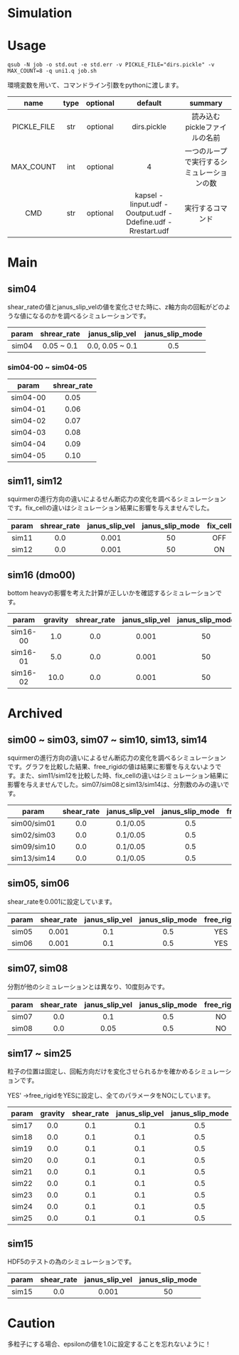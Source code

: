 # Simulation

# Usage
```
qsub -N job -o std.out -e std.err -v PICKLE_FILE="dirs.pickle" -v MAX_COUNT=8 -q uni1.q job.sh
```
環境変数を用いて、コマンドライン引数をpythonに渡します。

|name       |type|optional|default|summary|
|:-:        |:-: |:-:     |:-:    |:-:    |
|PICKLE_FILE|str |optional|dirs.pickle|読み込むpickleファイルの名前|
|MAX_COUNT  |int |optional|4|一つのループで実行するシミュレーションの数|
|CMD        |str |optional|kapsel -Iinput.udf -Ooutput.udf -Ddefine.udf -Rrestart.udf|実行するコマンド|


# Main
## sim04
shear_rateの値とjanus_slip_velの値を変化させた時に、z軸方向の回転がどのような値になるのかを調べるシミュレーションです。

|param      |shrear_rate|janus_slip_vel |janus_slip_mode|
|:-:        |:-:        |:-:            |:-:            |
|sim04      |0.05 ~ 0.1 |0.0, 0.05 ~ 0.1|0.5            |

### sim04-00 ~ sim04-05

|param   |shrear_rate|
|:-:     |:-:        |
|sim04-00|0.05       |
|sim04-01|0.06       |
|sim04-02|0.07       |
|sim04-03|0.08       |
|sim04-04|0.09       |
|sim04-05|0.10       |

## sim11, sim12
squirmerの進行方向の違いによるせん断応力の変化を調べるシミュレーションです。fix_cellの違いはシミュレーション結果に影響を与えませんでした。

|param      |shrear_rate|janus_slip_vel|janus_slip_mode|fix_cell|
|:-:        |:-:        |:-:           |:-:            |:-:     |
|sim11      |0.0        |0.001         |50             |OFF     |
|sim12      |0.0        |0.001         |50             |ON      |

## sim16 (dmo00)
bottom heavyの影響を考えた計算が正しいかを確認するシミュレーションです。

|param   |gravity|shrear_rate|janus_slip_vel|janus_slip_mode|free_rigid|pin|
|:-:     |:-:    |:-:        |:-:           |:-:            |:-:       |:-:|
|sim16-00|1.0    |0.0        |0.001         |50             |NO        |NO |
|sim16-01|5.0    |0.0        |0.001         |50             |NO        |NO |
|sim16-02|10.0   |0.0        |0.001         |50             |NO        |NO |


# Archived
## sim00 ~ sim03, sim07 ~ sim10, sim13, sim14
squirmerの進行方向の違いによるせん断応力の変化を調べるシミュレーションです。グラフを比較した結果、free_rigidの値は結果に影響を与えないようです。また、sim11/sim12を比較した時、fix_cellの違いはシミュレーション結果に影響を与えませんでした。sim07/sim08とsim13/sim14は、分割数のみの違いです。

|param      |shear_rate|janus_slip_vel|janus_slip_mode|free_rigid|fix_cell|pin   |
|:-:        |:-:       |:-:           |:-:            |:-:       |:-:     |:-:   |
|sim00/sim01|0.0       |0.1/0.05      |0.5            |YES       |OFF     |ON    |
|sim02/sim03|0.0       |0.1/0.05      |0.5            |YES       |ON      |ON    |
|sim09/sim10|0.0       |0.1/0.05      |0.5            |NO        |OFF     |ON    |
|sim13/sim14|0.0       |0.1/0.05      |0.5            |NO        |ON      |ON    |

## sim05, sim06
shear_rateを0.001に設定しています。

|param      |shear_rate|janus_slip_vel|janus_slip_mode|free_rigid|fix_cell|pin   |
|:-:        |:-:       |:-:           |:-:            |:-:       |:-:     |:-:   |
|sim05      |0.001     |0.1           |0.5            |YES       |OFF     |ON    |
|sim06      |0.001     |0.1           |0.5            |YES       |ON      |ON    |

## sim07, sim08
分割が他のシミュレーションとは異なり、10度刻みです。

|param      |shear_rate|janus_slip_vel|janus_slip_mode|free_rigid|fix_cell|pin   |
|:-:        |:-:       |:-:           |:-:            |:-:       |:-:     |:-:   |
|sim07      |0.0       |0.1           |0.5            |NO        |ON      |ON    |
|sim08      |0.0       |0.05          |0.5            |NO        |ON      |ON    |


## sim17 ~ sim25
粒子の位置は固定し、回転方向だけを変化させられるかを確かめるシミュレーションです。

YES' ->free_rigidをYESに設定し、全てのパラメータをNOにしています。

|param|gravity|shear_rate|janus_slip_vel|janus_slip_mode|pin|free_rigid|fix_cell|
|:-:  |:-:    |:-:       |:-:           |:-:            |:-:|:-:       |:-:     |
|sim17|0.0    |0.1       |0.1           |0.5            |YES|YES       |ON      |
|sim18|0.0    |0.1       |0.1           |0.5            |YES|YES       |OFF     |
|sim19|0.0    |0.1       |0.1           |0.5            |NO |YES       |ON      |
|sim20|0.0    |0.1       |0.1           |0.5            |YES|NO        |ON      |
|sim21|0.0    |0.1       |0.1           |0.5            |YES|NO        |OFF     |
|sim22|0.0    |0.1       |0.1           |0.5            |YES|YES'      |OFF     |
|sim23|0.0    |0.1       |0.1           |0.5            |YES|YES'      |ON      |
|sim24|0.0    |0.1       |0.1           |0.5            |NO |YES'      |ON      |
|sim25|0.0    |0.1       |0.1           |0.5            |NO |YES'      |OFF     |

## sim15
HDF5のテストの為のシミュレーションです。

|param      |shear_rate|janus_slip_vel|janus_slip_mode|
|:-:        |:-:       |:-:           |:-:            |
|sim15      |0.0       |0.001         |50             |

# Caution
多粒子にする場合、epsilonの値を1.0に設定することを忘れないように！
